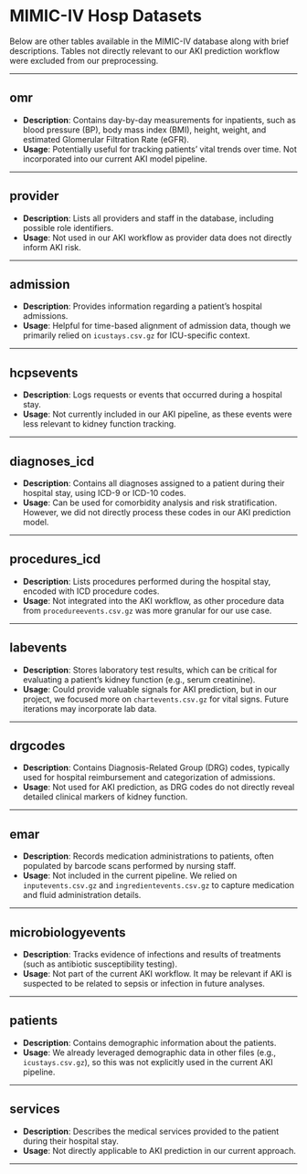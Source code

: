# MIMIC-IV Hosp Datasets

Below are other tables available in the MIMIC-IV database along with brief descriptions. Tables not directly relevant to our AKI prediction workflow were excluded from our preprocessing.

---

## omr
- **Description**: Contains day-by-day measurements for inpatients, such as blood pressure (BP), body mass index (BMI), height, weight, and estimated Glomerular Filtration Rate (eGFR).
- **Usage**: Potentially useful for tracking patients’ vital trends over time. Not incorporated into our current AKI model pipeline.

---

## provider
- **Description**: Lists all providers and staff in the database, including possible role identifiers.
- **Usage**: Not used in our AKI workflow as provider data does not directly inform AKI risk.

---

## admission
- **Description**: Provides information regarding a patient’s hospital admissions.
- **Usage**: Helpful for time-based alignment of admission data, though we primarily relied on `icustays.csv.gz` for ICU-specific context.

---

## hcpsevents
- **Description**: Logs requests or events that occurred during a hospital stay.
- **Usage**: Not currently included in our AKI pipeline, as these events were less relevant to kidney function tracking.

---

## diagnoses_icd
- **Description**: Contains all diagnoses assigned to a patient during their hospital stay, using ICD-9 or ICD-10 codes.
- **Usage**: Can be used for comorbidity analysis and risk stratification. However, we did not directly process these codes in our AKI prediction model.

---

## procedures_icd
- **Description**: Lists procedures performed during the hospital stay, encoded with ICD procedure codes.
- **Usage**: Not integrated into the AKI workflow, as other procedure data from `procedureevents.csv.gz` was more granular for our use case.

---

## labevents
- **Description**: Stores laboratory test results, which can be critical for evaluating a patient’s kidney function (e.g., serum creatinine).
- **Usage**: Could provide valuable signals for AKI prediction, but in our project, we focused more on `chartevents.csv.gz` for vital signs. Future iterations may incorporate lab data.

---

## drgcodes
- **Description**: Contains Diagnosis-Related Group (DRG) codes, typically used for hospital reimbursement and categorization of admissions.
- **Usage**: Not used for AKI prediction, as DRG codes do not directly reveal detailed clinical markers of kidney function.

---

## emar
- **Description**: Records medication administrations to patients, often populated by barcode scans performed by nursing staff.
- **Usage**: Not included in the current pipeline. We relied on `inputevents.csv.gz` and `ingredientevents.csv.gz` to capture medication and fluid administration details.

---

## microbiologyevents
- **Description**: Tracks evidence of infections and results of treatments (such as antibiotic susceptibility testing).
- **Usage**: Not part of the current AKI workflow. It may be relevant if AKI is suspected to be related to sepsis or infection in future analyses.

---

## patients
- **Description**: Contains demographic information about the patients.
- **Usage**: We already leveraged demographic data in other files (e.g., `icustays.csv.gz`), so this was not explicitly used in the current AKI pipeline.

---

## services
- **Description**: Describes the medical services provided to the patient during their hospital stay.
- **Usage**: Not directly applicable to AKI prediction in our current approach.

---
